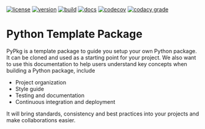 [![license](https://img.shields.io/pypi/l/pypkg)](https://github.com/ihmeuw-msca/pypkg/blob/main/LICENSE)
[![version](https://img.shields.io/pypi/v/pypkg)](https://pypi.org/project/pypkg)
[![build](https://img.shields.io/github/actions/workflow/status/ihmeuw-msca/pypkg/build.yml?branch=main)](https://github.com/ihmeuw-msca/pypkg/actions)
[![docs](https://img.shields.io/badge/docs-here-green)](https://ihmeuw-msca.github.io/pypkg)
[![codecov](https://img.shields.io/codecov/c/github/ihmeuw-msca/pypkg)](https://codecov.io/gh/ihmeuw-msca/pypkg)
[![codacy grade](https://app.codacy.com/project/badge/Grade/ae72a07785f5469eac234d1f6bdf555f)](https://app.codacy.com/gh/ihmeuw-msca/pypkg/dashboard?utm_source=gh&utm_medium=referral&utm_content=&utm_campaign=Badge_grade)

# Python Template Package

PyPkg is a template package to guide you setup your own Python package.
It can be cloned and used as a starting point for your project.
We also want to use this documentation to help users understand key concepts
when building a Python package, include

* Project organization
* Style guide
* Testing and documentation
* Continuous integration and deployment

It will bring standards, consistency and best practices into your projects and 
make collaborations easier.
